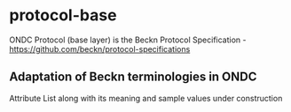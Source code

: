 # protocol-base
ONDC Protocol (base layer) is the Beckn Protocol Specification - https://github.com/beckn/protocol-specifications

## Adaptation of Beckn terminologies in ONDC
Attribute List along with its meaning and sample values under construction

